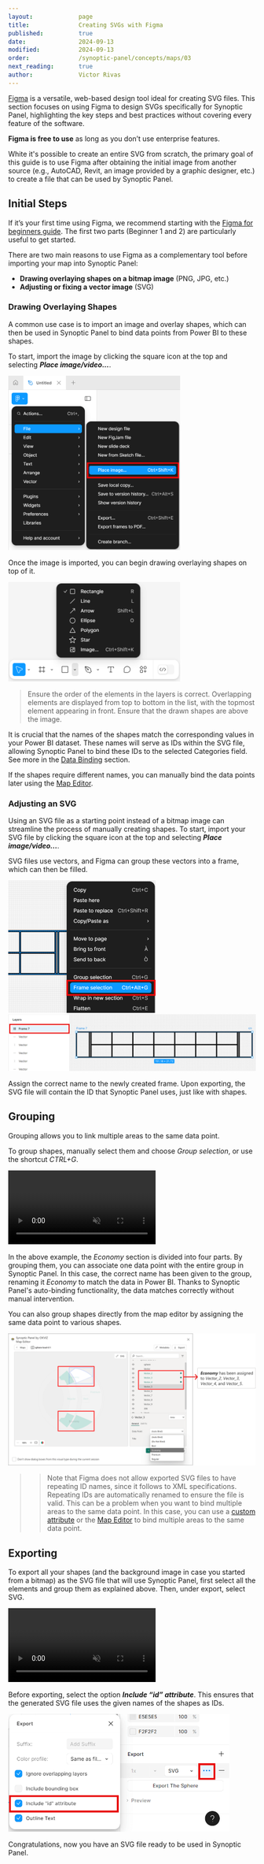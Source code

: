 ```yaml
---
layout:             page
title:              Creating SVGs with Figma
published:          true
date:               2024-09-13
modified:           2024-09-13
order:              /synoptic-panel/concepts/maps/03
next_reading:       true
author:             Victor Rivas
---
```

[Figma](https://www.figma.com/) is a versatile, web-based design tool ideal for creating SVG files. This section focuses on using Figma to design SVGs specifically for Synoptic Panel, highlighting the key steps and best practices without covering every feature of the software.

**Figma is free to use** as long as you don’t use enterprise features.

White it's possible to create an entire SVG from scratch, the primary goal of this guide is to use Figma after obtaining the initial image from another source (e.g., AutoCAD, Revit, an image provided by a graphic designer, etc.) to create a file that can be used by Synoptic Panel. 


## Initial Steps

If it’s your first time using Figma, we recommend starting with the [Figma for beginners guide](https://help.figma.com/hc/en-us/sections/4405269443991-Figma-for-beginners-4-parts). The first two parts (Beginner 1 and 2) are particularly useful to get started.

There are two main reasons to use Figma as a complementary tool before importing your map into Synoptic Panel:

- **Drawing overlaying shapes on a bitmap image** (PNG, JPG, etc.)
- **Adjusting or fixing a vector image** (SVG)

### Drawing Overlaying Shapes

A common use case is to import an image and overlay shapes, which can then be used in Synoptic Panel to bind data points from Power BI to these shapes.

To start, import the image by clicking the square icon at the top and selecting ***Place image/video...***.

<img src="images/figma-place-image.png" width="350">

Once the image is imported, you can begin drawing overlaying shapes on top of it.

<img src="images/figma-shapes.png" width="350">

> Ensure the order of the elements in the layers is correct. Overlapping elements are displayed from top to bottom in the list, with the topmost element appearing in front. Ensure that the drawn shapes are above the image.

It is crucial that the names of the shapes match the corresponding values in your Power BI dataset. These names will serve as IDs within the SVG file, allowing Synoptic Panel to bind these IDs to the selected Categories field. See more in the [Data Binding](../data-binding) section.

If the shapes require different names, you can manually bind the data points later using the [Map Editor](../../features/map-editor.md).


### Adjusting an SVG

Using an SVG file as a starting point instead of a bitmap image can streamline the process of manually creating shapes.
To start, import your SVG file by clicking the square icon at the top and selecting ***Place image/video...***.

SVG files use vectors, and Figma can group these vectors into a frame, which can then be filled.

<img src="images/figma-frame-selection.png" width="300">

<img src="images/figma-frame-fill.png">

Assign the correct name to the newly created frame. Upon exporting, the SVG file will contain the ID that Synoptic Panel uses, just like with shapes.

## Grouping

Grouping allows you to link multiple areas to the same data point.

To group shapes, manually select them and choose *Group selection*, or use the shortcut *CTRL+G*.

<video src="images/figma-group.mp4" autoplay loop muted></video>

In the above example, the *Economy* section is divided into four parts. By grouping them, you can associate one data point with the entire group in Synoptic Panel. In this case, the correct name has been given to the group, renaming it *Economy* to match the data in Power BI. Thanks to Synoptic Panel's auto-binding functionality, the data matches correctly without manual intervention.

You can also group shapes directly from the map editor by assigning the same data point to various shapes.

<img src="images/editor-grouping.png" class="naked">

>> Note that Figma does not allow exported SVG files to have repeating ID names, since it follows to XML specifications. Repeating IDs are automatically renamed to ensure the file is valid. This can be a problem when you want to bind multiple areas to the same data point. In this case, you can use a [custom attribute](svg-format.md#custom-attributes) or the [Map Editor](../../features/map-editor.md) to bind multiple areas to the same data point.
    

## Exporting
To export all your shapes (and the background image in case you started from a bitmap) as the SVG file that will use Synoptic Panel, first select all the elements and group them as explained above. Then, under export, select SVG.

<video src="images/figma-export-elements.mp4" autoplay loop muted></video>

Before exporting, select the option ***Include “id” attribute***. This ensures that the generated SVG file uses the given names of the shapes as IDs.

<img src="images/figma-export.png" width="450">

Congratulations, now you have an SVG file ready to be used in Synoptic Panel.